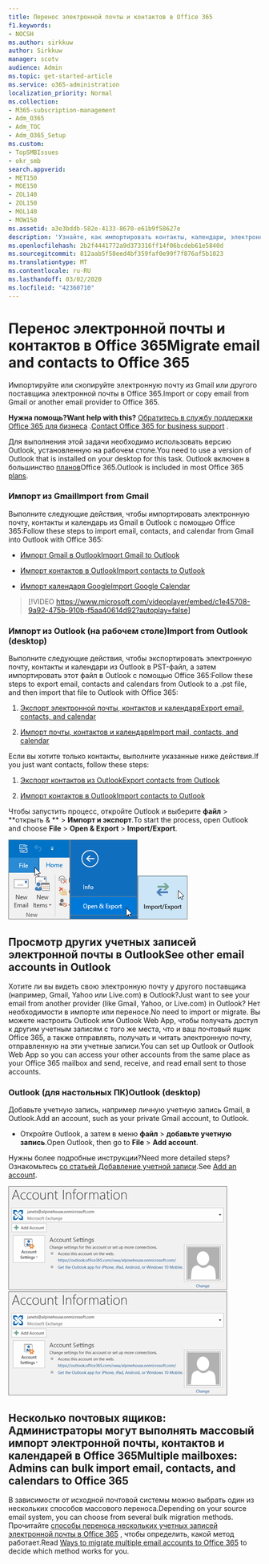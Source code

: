 ```yaml
---
title: Перенос электронной почты и контактов в Office 365
f1.keywords:
- NOCSH
ms.author: sirkkuw
author: Sirkkuw
manager: scotv
audience: Admin
ms.topic: get-started-article
ms.service: o365-administration
localization_priority: Normal
ms.collection:
- M365-subscription-management
- Adm_O365
- Adm_TOC
- Adm_O365_Setup
ms.custom:
- TopSMBIssues
- okr_smb
search.appverid:
- MET150
- MOE150
- ZOL140
- ZOL150
- MOL140
- MOW150
ms.assetid: a3e3bddb-582e-4133-8670-e61b9f58627e
description: 'Узнайте, как импортировать контакты, календари, электронные письма из Gmail или другого поставщика электронной почты в Office 365. '
ms.openlocfilehash: 2b2f4441772a9d373316ff14f06bcdeb61e5840d
ms.sourcegitcommit: 812aab5f58eed4bf359faf0e99f7f876af5b1023
ms.translationtype: MT
ms.contentlocale: ru-RU
ms.lasthandoff: 03/02/2020
ms.locfileid: "42360710"
---
```

# <a name="migrate-email-and-contacts-to-office-365"></a><span data-ttu-id="9e5cb-103">Перенос электронной почты и контактов в Office 365</span><span class="sxs-lookup"><span data-stu-id="9e5cb-103">Migrate email and contacts to Office 365</span></span>

<span data-ttu-id="9e5cb-104">Импортируйте или скопируйте электронную почту из Gmail или другого поставщика электронной почты в Office 365.</span><span class="sxs-lookup"><span data-stu-id="9e5cb-104">Import or copy email from Gmail or another email provider to Office 365.</span></span>
  
 <span data-ttu-id="9e5cb-105">**Нужна помощь?**</span><span class="sxs-lookup"><span data-stu-id="9e5cb-105">**Want help with this?**</span></span>  <span data-ttu-id="9e5cb-106">[Обратитесь в службу поддержки Office 365 для бизнеса](../contact-support-for-business-products.md) .</span><span class="sxs-lookup"><span data-stu-id="9e5cb-106">[Contact Office 365 for business support](../contact-support-for-business-products.md) .</span></span> 
  
<span data-ttu-id="9e5cb-107">Для выполнения этой задачи необходимо использовать версию Outlook, установленную на рабочем столе.</span><span class="sxs-lookup"><span data-stu-id="9e5cb-107">You need to use a version of Outlook that is installed on your desktop for this task.</span></span> <span data-ttu-id="9e5cb-108">Outlook включен в большинство [планов](https://go.microsoft.com/fwlink/p/?LinkId=723731)Office 365.</span><span class="sxs-lookup"><span data-stu-id="9e5cb-108">Outlook is included in most Office 365 [plans](https://go.microsoft.com/fwlink/p/?LinkId=723731).</span></span>
  
### <a name="import-from-gmail"></a><span data-ttu-id="9e5cb-109">Импорт из Gmail</span><span class="sxs-lookup"><span data-stu-id="9e5cb-109">Import from Gmail</span></span>

<span data-ttu-id="9e5cb-110">Выполните следующие действия, чтобы импортировать электронную почту, контакты и календарь из Gmail в Outlook с помощью Office 365:</span><span class="sxs-lookup"><span data-stu-id="9e5cb-110">Follow these steps to import email, contacts, and calendar from Gmail into Outlook with Office 365:</span></span>
  
- [<span data-ttu-id="9e5cb-111">Импорт Gmail в Outlook</span><span class="sxs-lookup"><span data-stu-id="9e5cb-111">Import Gmail to Outlook</span></span>](https://support.office.com/article/20fdb8f2-fed8-4b14-baf0-bf04b9c44bf7.aspx)
    
- [<span data-ttu-id="9e5cb-112">Импорт контактов в Outlook</span><span class="sxs-lookup"><span data-stu-id="9e5cb-112">Import contacts to Outlook</span></span>](https://support.office.com/article/bb796340-b58a-46c1-90c7-b549b8f3c5f8.aspx)
    
- [<span data-ttu-id="9e5cb-113">Импорт календаря Google</span><span class="sxs-lookup"><span data-stu-id="9e5cb-113">Import Google Calendar</span></span>](https://support.office.com/article/098ed60c-936b-41fb-83d6-7e3786437330)
    
> [!VIDEO https://www.microsoft.com/videoplayer/embed/c1e45708-9a92-475b-910b-f5aa40614d92?autoplay=false]
  
### <a name="import-from-outlook-desktop"></a><span data-ttu-id="9e5cb-114">Импорт из Outlook (на рабочем столе)</span><span class="sxs-lookup"><span data-stu-id="9e5cb-114">Import from Outlook (desktop)</span></span>

<span data-ttu-id="9e5cb-115">Выполните следующие действия, чтобы экспортировать электронную почту, контакты и календари из Outlook в PST-файл, а затем импортировать этот файл в Outlook с помощью Office 365:</span><span class="sxs-lookup"><span data-stu-id="9e5cb-115">Follow these steps to export email, contacts and calendars from Outlook to a .pst file, and then import that file to Outlook with Office 365:</span></span>
  
1. [<span data-ttu-id="9e5cb-116">Экспорт электронной почты, контактов и календаря</span><span class="sxs-lookup"><span data-stu-id="9e5cb-116">Export email, contacts, and calendar</span></span>](https://support.office.com/article/14252b52-3075-4e9b-be4e-ff9ef1068f91)
    
2. [<span data-ttu-id="9e5cb-117">Импорт почты, контактов и календаря</span><span class="sxs-lookup"><span data-stu-id="9e5cb-117">Import mail, contacts, and calendar</span></span>](https://support.office.com/article/431a8e9a-f99f-4d5f-ae48-ded54b3440ac)
    
<span data-ttu-id="9e5cb-118">Если вы хотите только контакты, выполните указанные ниже действия.</span><span class="sxs-lookup"><span data-stu-id="9e5cb-118">If you just want contacts, follow these steps:</span></span>
  
1. [<span data-ttu-id="9e5cb-119">Экспорт контактов из Outlook</span><span class="sxs-lookup"><span data-stu-id="9e5cb-119">Export contacts from Outlook</span></span>](https://support.office.com/article/10f09abd-643c-4495-bb80-543714eca73f.aspx)
    
2. [<span data-ttu-id="9e5cb-120">Импорт контактов в Outlook</span><span class="sxs-lookup"><span data-stu-id="9e5cb-120">Import contacts to Outlook</span></span>](https://support.office.com/article/bb796340-b58a-46c1-90c7-b549b8f3c5f8.aspx)
    
<span data-ttu-id="9e5cb-121">Чтобы запустить процесс, откройте Outlook и выберите **файл** \> \*\*открыть &amp; \*\* \> **Импорт и экспорт**.</span><span class="sxs-lookup"><span data-stu-id="9e5cb-121">To start the process, open Outlook and choose **File** \> **Open &amp; Export** \> **Import/Export**.</span></span>
  
![Меню "файл" в Outlook 2016](../../media/2f1c39a5-177e-4052-9dd8-90c0d140be2c.png)![Команда &amp; Open Export в Outlook 2016](../../media/eecab6df-c372-45b1-8a8a-2f6d7af0dd68.png)![Кнопка "Импорт и экспорт" в Outlook 2016](../../media/ed90ae47-20db-4be1-b0c0-826008432c6e.png)
  
## <a name="see-other-email-accounts-in-outlook"></a><span data-ttu-id="9e5cb-125">Просмотр других учетных записей электронной почты в Outlook</span><span class="sxs-lookup"><span data-stu-id="9e5cb-125">See other email accounts in Outlook</span></span>

<span data-ttu-id="9e5cb-126">Хотите ли вы видеть свою электронную почту у другого поставщика (например, Gmail, Yahoo или Live.com) в Outlook?</span><span class="sxs-lookup"><span data-stu-id="9e5cb-126">Just want to see your email from another provider (like Gmail, Yahoo, or Live.com) in Outlook?</span></span> <span data-ttu-id="9e5cb-127">Нет необходимости в импорте или переносе.</span><span class="sxs-lookup"><span data-stu-id="9e5cb-127">No need to import or migrate.</span></span> <span data-ttu-id="9e5cb-128">Вы можете настроить Outlook или Outlook Web App, чтобы получать доступ к другим учетным записям с того же места, что и ваш почтовый ящик Office 365, а также отправлять, получать и читать электронную почту, отправленную на эти учетные записи.</span><span class="sxs-lookup"><span data-stu-id="9e5cb-128">You can set up Outlook or Outlook Web App so you can access your other accounts from the same place as your Office 365 mailbox and send, receive, and read email sent to those accounts.</span></span>
  
### <a name="outlook-desktop"></a><span data-ttu-id="9e5cb-129">Outlook (для настольных ПК)</span><span class="sxs-lookup"><span data-stu-id="9e5cb-129">Outlook (desktop)</span></span>

<span data-ttu-id="9e5cb-130">Добавьте учетную запись, например личную учетную запись Gmail, в Outlook.</span><span class="sxs-lookup"><span data-stu-id="9e5cb-130">Add an account, such as your private Gmail account, to Outlook.</span></span>
  
- <span data-ttu-id="9e5cb-131">Откройте Outlook, а затем в меню **файл** \> **добавьте учетную запись**.</span><span class="sxs-lookup"><span data-stu-id="9e5cb-131">Open Outlook, then go to **File** \> **Add account**.</span></span>
    
<span data-ttu-id="9e5cb-132">Нужны более подробные инструкции?</span><span class="sxs-lookup"><span data-stu-id="9e5cb-132">Need more detailed steps?</span></span> <span data-ttu-id="9e5cb-133">Ознакомьтесь [со статьей Добавление учетной записи](https://support.office.com/article/6e27792a-9267-4aa4-8bb6-c84ef146101b).</span><span class="sxs-lookup"><span data-stu-id="9e5cb-133">See [Add an account](https://support.office.com/article/6e27792a-9267-4aa4-8bb6-c84ef146101b).</span></span>
  
<span data-ttu-id="9e5cb-134">[![Снимок экрана: страница сведений об учетной записи Outlook в представлении Backstage.](../../media/6a7fa106-1077-4351-9fe2-8eb00918b40a.png)](https://support.office.com/article/6e27792a-9267-4aa4-8bb6-c84ef146101b.aspx)</span><span class="sxs-lookup"><span data-stu-id="9e5cb-134">[![Screenshot showing Outlook account information page in the backstage view.](../../media/6a7fa106-1077-4351-9fe2-8eb00918b40a.png)](https://support.office.com/article/6e27792a-9267-4aa4-8bb6-c84ef146101b.aspx)</span></span>
  
## <a name="multiple-mailboxes-admins-can-bulk-import-email-contacts-and-calendars-to-office-365"></a><span data-ttu-id="9e5cb-135">Несколько почтовых ящиков: Администраторы могут выполнять массовый импорт электронной почты, контактов и календарей в Office 365</span><span class="sxs-lookup"><span data-stu-id="9e5cb-135">Multiple mailboxes: Admins can bulk import email, contacts, and calendars to Office 365</span></span>

<span data-ttu-id="9e5cb-136">В зависимости от исходной почтовой системы можно выбрать один из нескольких способов массового переноса.</span><span class="sxs-lookup"><span data-stu-id="9e5cb-136">Depending on your source email system, you can choose from several bulk migration methods.</span></span> <span data-ttu-id="9e5cb-137">Прочитайте [способы переноса нескольких учетных записей электронной почты в Office 365](https://support.office.com/article/0a4913fe-60fb-498f-9155-a86516418842) , чтобы определить, какой метод работает.</span><span class="sxs-lookup"><span data-stu-id="9e5cb-137">Read [Ways to migrate multiple email accounts to Office 365](https://support.office.com/article/0a4913fe-60fb-498f-9155-a86516418842) to decide which method works for you.</span></span> 
  

